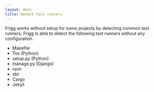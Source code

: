 ```yaml
---
layout: docs
title: Detect test runners
---
```


Frigg works without setup for some projects by detecting common test runners.
Frigg is able to detect the following test runners without any configuration.

* Makefile
* Tox (Python)
* setup.py (Python)
* manage.py (Django)
* npm
* sbt
* Cargo
* Jekyll
